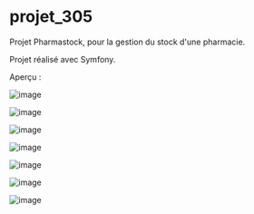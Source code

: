 # projet_305

Projet Pharmastock, pour la gestion du stock d'une pharmacie.

Projet réalisé avec Symfony.

Aperçu :

![image](https://github.com/fatima-zohra-2000/projet_305/assets/79930498/531c3731-b81d-41d3-a2d1-b4a75e22b668)

![image](https://github.com/fatima-zohra-2000/projet_305/assets/79930498/85b19229-6140-4deb-93d8-a50ec9a5167e)

![image](https://github.com/fatima-zohra-2000/projet_305/assets/79930498/e7d5157d-2298-4996-a53c-951afa64930f)

![image](https://github.com/fatima-zohra-2000/projet_305/assets/79930498/657efdbb-ce38-414b-bf4e-bd65957ddd0e)

![image](https://github.com/fatima-zohra-2000/projet_305/assets/79930498/addd89f5-476d-44c4-bf40-d8c08288c3a1)

![image](https://github.com/fatima-zohra-2000/projet_305/assets/79930498/b9ca7065-d301-40cb-98a0-54147e8b7340)

![image](https://github.com/fatima-zohra-2000/projet_305/assets/79930498/0c55089b-9ee3-4876-bc69-c7938f2557a5)









